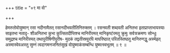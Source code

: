 +++
title = "०९ मा वो"

+++

हेमरुतोवोयुष्मान् रसा नदीनामैतत् रसानदीभवतीतिनिरुक्तम् । रसनवती शब्दवती अनितभा इताप्राप्ताभायस्याः साइतभा नतादृ- शीअनितभा कुभा कुत्सितदीप्तिश्च मानिरीरमत् मानिकृष्टंरमतु क्रुमुः सर्वत्रक्रमणः सोन्धुः समुद्रश्च मानिरीरमत् तथापुरीषिणीपुरीष- मुदकं तद्वतीस्रयुरपि मापरिष्ठात् परितस्तिष्ठतु मानिरुणद्धु अस्मेइत् अस्मास्वेवअस्तु सुम्नं त्वदागमनजनितंसुखं वोयुष्माकंसम्बन्धि युष्मत्स्वभूतम् ॥ ९ ॥